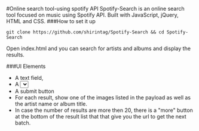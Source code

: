 #Online search tool-using spotify API
Spotify-Search is an online search tool focused on music using Spotify API. 
Built with JavaScript, jQuery, HTML and CSS.
###How to set it up

```
git clone https://github.com/shirintag/Spotify-Search && cd Spotify-Search 
```

Open index.html and you can search for artists and albums and display the results.

###UI Elements
- A text field, 
- A <select> element containing the options "artist" and "album"
- A submit button
- For each result, show one of the images listed in the payload as well as the artist name or album title. 
- In case the number of results are more then 20, there is a "more" button at the bottom of the result list 
that that give you the url to get the next batch.
